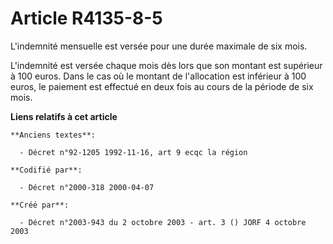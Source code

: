 # Article R4135-8-5

L'indemnité mensuelle est versée pour une durée maximale de six mois.

L'indemnité est versée chaque mois dès lors que son montant est supérieur à 100 euros. Dans le cas où le montant de
l'allocation est inférieur à 100 euros, le paiement est effectué en deux fois au cours de la période de six mois.

**Liens relatifs à cet article**

	**Anciens textes**:

	  - Décret n°92-1205 1992-11-16, art 9 ecqc la région

	**Codifié par**:

	  - Décret n°2000-318 2000-04-07

	**Créé par**:

	  - Décret n°2003-943 du 2 octobre 2003 - art. 3 () JORF 4 octobre 2003

